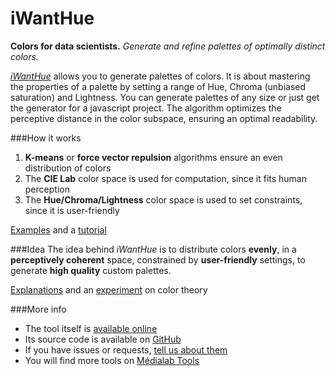 iWantHue
========
**Colors for data scientists.** *Generate and refine palettes of optimally distinct colors.*

*[iWantHue](http://lab.medialab.sciences-po.fr/iwanthue/examples.php)* allows you to generate palettes of colors. It is about mastering the properties of a palette by setting a range of Hue, Chroma (unbiased saturation) and Lightness. You can generate palettes of any size or just get the generator for a javascript project. The algorithm optimizes the perceptive distance in the color subspace, ensuring an optimal readability.

###How it works
1. **K-means** or **force vector repulsion** algorithms ensure an even distribution of colors
2. The **CIE Lab** color space is used for computation, since it fits human perception
3. The **Hue/Chroma/Lightness** color space is used to set constraints, since it is user-friendly

[Examples](http://lab.medialab.sciences-po.fr/iwanthue/examples.php) and a [tutorial](http://lab.medialab.sciences-po.fr/iwanthue/tutorial.php)

###Idea
The idea behind *iWantHue* is to distribute colors **evenly**, in a **perceptively coherent** space, 
constrained by **user-friendly** settings, to generate **high quality** custom palettes.

[Explanations](http://lab.medialab.sciences-po.fr/iwanthue/theory.php) and an [experiment](http://lab.medialab.sciences-po.fr/iwanthue/experiment.php) on color theory

###More info
* The tool itself is [available online](http://lab.medialab.sciences-po.fr/iwanthue/examples.php)
* Its source code is available on [GitHub](https://github.com/medialab/iwanthue/)
* If you have issues or requests, [tell us about them](https://github.com/medialab/iwanthue/issues)
* You will find more tools on [Médialab Tools](http://tools.medialab.sciences-po.fr/)